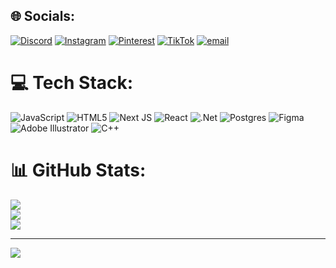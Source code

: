 
## 🌐 Socials:
[![Discord](https://img.shields.io/badge/Discord-%237289DA.svg?logo=discord&logoColor=white)](https://discord.gg/https://discord.gg/Pcjej7e2) [![Instagram](https://img.shields.io/badge/Instagram-%23E4405F.svg?logo=Instagram&logoColor=white)](https://instagram.com/zufful) [![Pinterest](https://img.shields.io/badge/Pinterest-%23E60023.svg?logo=Pinterest&logoColor=white)](https://pinterest.com/sofiasuroid) [![TikTok](https://img.shields.io/badge/TikTok-%23000000.svg?logo=TikTok&logoColor=white)](https://tiktok.com/@zuffull) [![email](https://img.shields.io/badge/Email-D14836?logo=gmail&logoColor=white)](mailto:sophiasuroid@gmail.com) 

# 💻 Tech Stack:
![JavaScript](https://img.shields.io/badge/javascript-%23323330.svg?style=for-the-badge&logo=javascript&logoColor=%23F7DF1E) ![HTML5](https://img.shields.io/badge/html5-%23E34F26.svg?style=for-the-badge&logo=html5&logoColor=white) ![Next JS](https://img.shields.io/badge/Next-black?style=for-the-badge&logo=next.js&logoColor=white) ![React](https://img.shields.io/badge/react-%2320232a.svg?style=for-the-badge&logo=react&logoColor=%2361DAFB) ![.Net](https://img.shields.io/badge/.NET-5C2D91?style=for-the-badge&logo=.net&logoColor=white) ![Postgres](https://img.shields.io/badge/postgres-%23316192.svg?style=for-the-badge&logo=postgresql&logoColor=white) ![Figma](https://img.shields.io/badge/figma-%23F24E1E.svg?style=for-the-badge&logo=figma&logoColor=white) ![Adobe Illustrator](https://img.shields.io/badge/adobe%20illustrator-%23FF9A00.svg?style=for-the-badge&logo=adobe%20illustrator&logoColor=white) ![C++](https://img.shields.io/badge/c++-%2300599C.svg?style=for-the-badge&logo=c%2B%2B&logoColor=white)
# 📊 GitHub Stats:
![](https://github-readme-stats.vercel.app/api?username=Zuffull&theme=dark&hide_border=false&include_all_commits=true&count_private=true)<br/>
![](https://github-readme-streak-stats.herokuapp.com/?user=Zuffull&theme=dark&hide_border=false)<br/>
![](https://github-readme-stats.vercel.app/api/top-langs/?username=Zuffull&theme=dark&hide_border=false&include_all_commits=true&count_private=true&layout=compact)

---
[![](https://visitcount.itsvg.in/api?id=Zuffull&icon=0&color=10)](https://visitcount.itsvg.in)

<!-- Proudly created with GPRM ( https://gprm.itsvg.in ) -->
